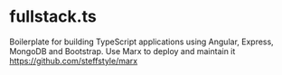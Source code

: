 # fullstack.ts
Boilerplate for building TypeScript applications using Angular, Express, MongoDB and Bootstrap.
Use Marx to deploy and maintain it https://github.com/steffstyle/marx
